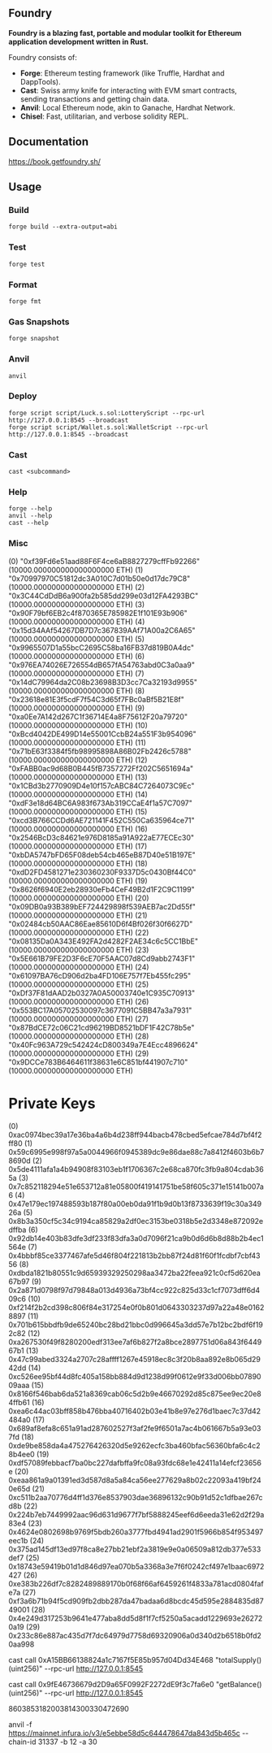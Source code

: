 ## Foundry

**Foundry is a blazing fast, portable and modular toolkit for Ethereum application development written in Rust.**

Foundry consists of:

- **Forge**: Ethereum testing framework (like Truffle, Hardhat and DappTools).
- **Cast**: Swiss army knife for interacting with EVM smart contracts, sending transactions and getting chain data.
- **Anvil**: Local Ethereum node, akin to Ganache, Hardhat Network.
- **Chisel**: Fast, utilitarian, and verbose solidity REPL.

## Documentation

https://book.getfoundry.sh/

## Usage

### Build

```shell
forge build --extra-output=abi
```

### Test

```shell
forge test
```

### Format

```shell
forge fmt
```

### Gas Snapshots

```shell
forge snapshot
```

### Anvil

```shell
anvil
```

### Deploy

```shell
forge script script/Luck.s.sol:LotteryScript --rpc-url http://127.0.0.1:8545 --broadcast
forge script script/Wallet.s.sol:WalletScript --rpc-url http://127.0.0.1:8545 --broadcast

```

### Cast

```shell
cast <subcommand>
```

### Help

```shell
forge --help
anvil --help
cast --help
```

### Misc

(0) "0xf39Fd6e51aad88F6F4ce6aB8827279cffFb92266" (10000.000000000000000000 ETH)
(1) "0x70997970C51812dc3A010C7d01b50e0d17dc79C8" (10000.000000000000000000 ETH)
(2) "0x3C44CdDdB6a900fa2b585dd299e03d12FA4293BC" (10000.000000000000000000 ETH)
(3) "0x90F79bf6EB2c4f870365E785982E1f101E93b906" (10000.000000000000000000 ETH)
(4) "0x15d34AAf54267DB7D7c367839AAf71A00a2C6A65" (10000.000000000000000000 ETH)
(5) "0x9965507D1a55bcC2695C58ba16FB37d819B0A4dc" (10000.000000000000000000 ETH)
(6) "0x976EA74026E726554dB657fA54763abd0C3a0aa9" (10000.000000000000000000 ETH)
(7) "0x14dC79964da2C08b23698B3D3cc7Ca32193d9955" (10000.000000000000000000 ETH)
(8) "0x23618e81E3f5cdF7f54C3d65f7FBc0aBf5B21E8f" (10000.000000000000000000 ETH)
(9) "0xa0Ee7A142d267C1f36714E4a8F75612F20a79720" (10000.000000000000000000 ETH)
(10) "0xBcd4042DE499D14e55001CcbB24a551F3b954096" (10000.000000000000000000 ETH)
(11) "0x71bE63f3384f5fb98995898A86B02Fb2426c5788" (10000.000000000000000000 ETH)
(12) "0xFABB0ac9d68B0B445fB7357272Ff202C5651694a" (10000.000000000000000000 ETH)
(13) "0x1CBd3b2770909D4e10f157cABC84C7264073C9Ec" (10000.000000000000000000 ETH)
(14) "0xdF3e18d64BC6A983f673Ab319CCaE4f1a57C7097" (10000.000000000000000000 ETH)
(15) "0xcd3B766CCDd6AE721141F452C550Ca635964ce71" (10000.000000000000000000 ETH)
(16) "0x2546BcD3c84621e976D8185a91A922aE77ECEc30" (10000.000000000000000000 ETH)
(17) "0xbDA5747bFD65F08deb54cb465eB87D40e51B197E" (10000.000000000000000000 ETH)
(18) "0xdD2FD4581271e230360230F9337D5c0430Bf44C0" (10000.000000000000000000 ETH)
(19) "0x8626f6940E2eb28930eFb4CeF49B2d1F2C9C1199" (10000.000000000000000000 ETH)
(20) "0x09DB0a93B389bEF724429898f539AEB7ac2Dd55f" (10000.000000000000000000 ETH)
(21) "0x02484cb50AAC86Eae85610D6f4Bf026f30f6627D" (10000.000000000000000000 ETH)
(22) "0x08135Da0A343E492FA2d4282F2AE34c6c5CC1BbE" (10000.000000000000000000 ETH)
(23) "0x5E661B79FE2D3F6cE70F5AAC07d8Cd9abb2743F1" (10000.000000000000000000 ETH)
(24) "0x61097BA76cD906d2ba4FD106E757f7Eb455fc295" (10000.000000000000000000 ETH)
(25) "0xDf37F81dAAD2b0327A0A50003740e1C935C70913" (10000.000000000000000000 ETH)
(26) "0x553BC17A05702530097c3677091C5BB47a3a7931" (10000.000000000000000000 ETH)
(27) "0x87BdCE72c06C21cd96219BD8521bDF1F42C78b5e" (10000.000000000000000000 ETH)
(28) "0x40Fc963A729c542424cD800349a7E4Ecc4896624" (10000.000000000000000000 ETH)
(29) "0x9DCCe783B6464611f38631e6C851bf441907c710" (10000.000000000000000000 ETH)

# Private Keys

(0) 0xac0974bec39a17e36ba4a6b4d238ff944bacb478cbed5efcae784d7bf4f2ff80
(1) 0x59c6995e998f97a5a0044966f0945389dc9e86dae88c7a8412f4603b6b78690d
(2) 0x5de4111afa1a4b94908f83103eb1f1706367c2e68ca870fc3fb9a804cdab365a
(3) 0x7c852118294e51e653712a81e05800f419141751be58f605c371e15141b007a6
(4) 0x47e179ec197488593b187f80a00eb0da91f1b9d0b13f8733639f19c30a34926a
(5) 0x8b3a350cf5c34c9194ca85829a2df0ec3153be0318b5e2d3348e872092edffba
(6) 0x92db14e403b83dfe3df233f83dfa3a0d7096f21ca9b0d6d6b8d88b2b4ec1564e
(7) 0x4bbbf85ce3377467afe5d46f804f221813b2bb87f24d81f60f1fcdbf7cbf4356
(8) 0xdbda1821b80551c9d65939329250298aa3472ba22feea921c0cf5d620ea67b97
(9) 0x2a871d0798f97d79848a013d4936a73bf4cc922c825d33c1cf7073dff6d409c6
(10) 0xf214f2b2cd398c806f84e317254e0f0b801d0643303237d97a22a48e01628897
(11) 0x701b615bbdfb9de65240bc28bd21bbc0d996645a3dd57e7b12bc2bdf6f192c82
(12) 0xa267530f49f8280200edf313ee7af6b827f2a8bce2897751d06a843f644967b1
(13) 0x47c99abed3324a2707c28affff1267e45918ec8c3f20b8aa892e8b065d2942dd
(14) 0xc526ee95bf44d8fc405a158bb884d9d1238d99f0612e9f33d006bb0789009aaa
(15) 0x8166f546bab6da521a8369cab06c5d2b9e46670292d85c875ee9ec20e84ffb61
(16) 0xea6c44ac03bff858b476bba40716402b03e41b8e97e276d1baec7c37d42484a0
(17) 0x689af8efa8c651a91ad287602527f3af2fe9f6501a7ac4b061667b5a93e037fd
(18) 0xde9be858da4a475276426320d5e9262ecfc3ba460bfac56360bfa6c4c28b4ee0
(19) 0xdf57089febbacf7ba0bc227dafbffa9fc08a93fdc68e1e42411a14efcf23656e
(20) 0xeaa861a9a01391ed3d587d8a5a84ca56ee277629a8b02c22093a419bf240e65d
(21) 0xc511b2aa70776d4ff1d376e8537903dae36896132c90b91d52c1dfbae267cd8b
(22) 0x224b7eb7449992aac96d631d9677f7bf5888245eef6d6eeda31e62d2f29a83e4
(23) 0x4624e0802698b9769f5bdb260a3777fbd4941ad2901f5966b854f953497eec1b
(24) 0x375ad145df13ed97f8ca8e27bb21ebf2a3819e9e0a06509a812db377e533def7
(25) 0x18743e59419b01d1d846d97ea070b5a3368a3e7f6f0242cf497e1baac6972427
(26) 0xe383b226df7c8282489889170b0f68f66af6459261f4833a781acd0804fafe7a
(27) 0xf3a6b71b94f5cd909fb2dbb287da47badaa6d8bcdc45d595e2884835d8749001
(28) 0x4e249d317253b9641e477aba8dd5d8f1f7cf5250a5acadd1229693e262720a19
(29) 0x233c86e887ac435d7f7dc64979d7758d69320906a0d340d2b6518b0fd20aa998

cast call 0xA15BB66138824a1c7167f5E85b957d04Dd34E468 "totalSupply()(uint256)" --rpc-url http://127.0.0.1:8545

cast call 0x9fE46736679d2D9a65F0992F2272dE9f3c7fa6e0 "getBalance()(uint256)" --rpc-url http://127.0.0.1:8545

8603853182003814300330472690

anvil -f https://mainnet.infura.io/v3/e5ebbe58d5c644478647da843d5b465c --chain-id 31337 -b 12  -a 30 
